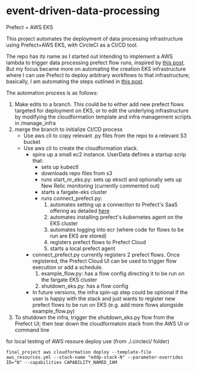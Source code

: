 # event-driven-data-processing
Prefect + AWS EKS

This project automates the deployment of data processing infrastructure using Prefect+AWS EKS, with CircleCI as a CI/CD tool. 

The repo has its name as I started out intending to implement a AWS lambda to trigger data processing prefect flow runs, inspired by [this post](https://medium.com/the-prefect-blog/event-driven-workflows-with-aws-lambda-2ef9d8cc8f1a). But my focus became more on automating the creation EKS infrastructure where I can use Prefect to deploy arbitrary workflows to that infrastructure; basically, I am automating the steps outlined in [this post](https://towardsdatascience.com/distributed-data-pipelines-made-easy-with-aws-eks-and-prefect-106984923b30). 

The automation process is as follows:
1. Make edits to a branch. This could be to either add new prefect flows targeted for deployment on EKS, or to edit the underlying infrastructure by modifying the cloudformation template and infra management scripts in /manage_infra
2. merge the branch to initialize CI/CD process
   * Use aws cli to copy relevant .py files from the repo to a relevant S3 bucket
   * Use aws cli to create the cloudformation stack. 
      - spins up a small ec2 instance. UserData defines a startup scrip that:
         * sets up kubectl
         * downloads repo files from s3
         * runs start_nr_eks.py: sets up eksctl and optionally sets up New Relic monitoring (currently commented out)
         * starts a fargate-eks cluster
         * runs connect_prefect.py: 
            1. automates setting up a connection to Prefect's SaaS offering as detailed [here](https://medium.com/the-prefect-blog/prefect-getting-started-with-operationalizing-your-python-code-999a0bf1dda8)
            2. automates installing prefect's kubernetes agent on the EKS cluster
            3. automates logging into ecr (where code for flows to be run are EKS are stored)
            4. registers prefect flows to Prefect Cloud
            5. starts a local prefect agent
      - connect_prefect.py currently registers 2 prefect flows. Once registered, the Prefect Cloud UI can be used to trigger flow execution or add a schedule.
         1. example_flow.py: has a flow config directing it to be run on the fargate EKS cluster
         2. shutdown_eks.py: has a flow config   
      - In future versions, the infra spin-up step could be optional if the user is happy with the stack and just wants to register new prefect flows to be run on EKS (e.g. add more flows alongside example_flow.py)
3. To shutdown the infra, trigger the shutdown_eks.py flow from the Prefect UI; then tear down the cloudformatoin stack from the AWS UI or command line


for local testing of AWS resoure deploy use (from ./.circleci/ folder)

`final_project aws cloudformation deploy --template-file aws_resources.yml --stack-name "eddp-stack-N" --parameter-overrides ID="N" --capabilities CAPABILITY_NAMED_IAM`
